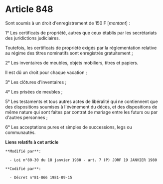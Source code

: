# Article 848

Sont soumis à un droit d'enregistrement de 150 F [*montant*] :

1° Les certificats de propriété, autres que ceux établis par les secrétariats des juridictions judiciaires.

Toutefois, les certificats de propriété exigés par la réglementation relative au régime des titres nominatifs sont
enregistrés gratuitement ;

2° Les inventaires de meubles, objets mobiliers, titres et papiers.

Il est dû un droit pour chaque vacation ;

3° Les clôtures d'inventaires ;

4° Les prisées de meubles ;

5° Les testaments et tous autres actes de libéralité qui ne contiennent que des dispositions soumises à l'événement du décès,
et des dispositions de même nature qui sont faites par contrat de mariage entre les futurs ou par d'autres personnes ;

6° Les acceptations pures et simples de successions, legs ou communautés.

**Liens relatifs à cet article**

	**Modifié par**:

	  - Loi n°80-30 du 18 janvier 1980 - art. 7 (P) JORF 19 JANVIER 1980

	**Codifié par**:

	  - Décret n°81-866 1981-09-15
